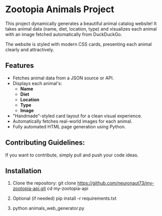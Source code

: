 # Zootopia Animals Project

This project dynamically generates a beautiful animal catalog website!
It takes animal data (name, diet, location, type) and visualizes each animal with an image fetched automatically from DuckDuckGo.

The website is styled with modern CSS cards, presenting each animal clearly and attractively.

## Features

- Fetches animal data from a JSON source or API.
- Displays each animal's:
  - **Name**
  - **Diet**
  - **Location**
  - **Type**
  - **Image**
- "Handmade"-styled card layout for a clean visual experience.
- Automatically fetches real-world images for each animal.
- Fully automated HTML page generation using Python.

## Contributing Guidelines:
If you want to contribute, simply pull and push your code ideas.

## Installation

1. Clone the repository:
git clone https://github.com/neuronaut73/my-zootopia-api.git
cd my-zootopia-api


2. Optional (if needed)
pip install -r requirements.txt

3. python animals_web_generator.py

